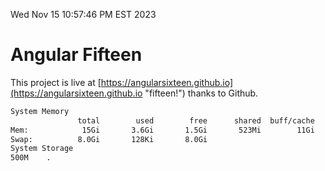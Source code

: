 Wed Nov 15 10:57:46 PM EST 2023

# Angular Fifteen


This project is live at [https://angularsixteen.github.io](https://angularsixteen.github.io "fifteen!") thanks to Github.

```bash
System Memory
               total        used        free      shared  buff/cache   available
Mem:            15Gi       3.6Gi       1.5Gi       523Mi        11Gi        11Gi
Swap:          8.0Gi       128Ki       8.0Gi
System Storage
500M	.
```
